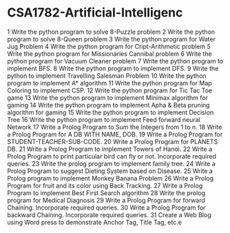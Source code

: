 # CSA1782-Artificial-Intelligenc
1 Write the python program to solve 8-Puzzle problem
2 Write the python program to solve 8-Queen problem
3 Write the python program for Water Jug Problem
4 Write the python program for Cript-Arithmetic problem
5 Write the python program for Missionaries Cannibal problem
6 Write the python program for Vacuum Cleaner problem
7 Write the python program to implement BFS.
8 Write the python program to implement DFS.
9 Write the python to implement Travelling Salesman Problem
10 Write the python program to implement A* algorithm
11 Write the python program for Map Coloring to implement CSP.
12 Write the python program for Tic Tac Toe game
13 Write the python program to implement Minimax algorithm for gaming
14 Write the python program to implement Apha & Beta pruning algorithm for gaming
15 Write the python program to implement Decision Tree
16 Write the python program to implement Feed forward neural Network
17 Write a Prolog Program to Sum the Integers from 1 to n.
18 Write a Prolog Program for A DB WITH NAME, DOB.
19 Write a Prolog Program for STUDENT-TEACHER-SUB-CODE.
20 Write a Prolog Program for PLANETS DB.
21 Write a Prolog Program to implement Towers of Hanoi.
22 Write a Prolog Program to print particular bird can fly or not. Incorporate required queries.
23 Write the prolog program to implement family tree.
24 Write a Prolog Program to suggest Dieting System based on Disease.
25 Write a Prolog program to implement Monkey Banana Problem
26 Write a Prolog Program for fruit and its color using Back Tracking.
27 Write a Prolog Program to implement Best First Search algorithm
28 Write the prolog program for Medical Diagnosis
29 Write a Prolog Program for forward Chaining. Incorporate required queries.
30 Write a Prolog Program for backward Chaining. Incorporate required queries.
31 Create a Web Blog using Word press to demonstrate Anchor Tag, Title Tag, etc.e
